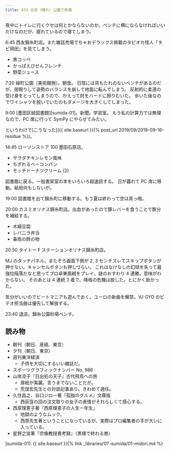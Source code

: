 ```yaml
---
title: 474 日目（晴れ）公園で負傷
---
```


夜中にトイレに行くクセは何とかならないのか。ベンチに横にならなければいいだけなのだが、疲れているので寝てしまう。

6:45 西友錦糸町店。また雑誌売場でちゃおデラックス掲載のタピオカ怪人「タピ岡田」を見てしまう。

* 黒コッペ
* かっぱえびせんフレンチ
* 野菜ジュース

7:20 緑町公園（美術館側）。朝食。
日陰には背もたれのないベンチがあるのだが、居眠りして姿勢のバランスを崩して地面に転んでしまう。
反射的に柔道の受け身をとってしまうので、かえって肘をハードに擦りむいた。
歩いた後なのでワイシャツを脱いでいたのもダメージを大きくしてしまった。

9:00 [墨田区緑図書館][sumida-01]。新聞。学習室。
もう私の計算力では無理なので、PC 席に行って SymPy にやらせてみたい。

というわけで[こうなった]({{ site.baseurl }}{% post_url 2019/09/2019-09-16-residue %})。

14:45 ローソンストア 100 墨田石原店。

* サラダチキンレモン風味
* ちぎれるベーコンパン
* モッチドーナツクリーム (2)

図書館に戻る。一般書架室の本をいろいろ超速読する。
日が暮れて PC 席に移動。結局何もしないが。

19:00 図書館を出て錦糸町に移動する。もう夏は終わって空は真っ暗。

20:00 カスミオリナス錦糸町店。出血があったので豚レバーを食うことで鉄分を補給する。

* 木綿豆腐
* レバニラ弁当
* 春雨の酢の物

20:50 タイトー F ステーションオリナス錦糸町店。

MJ のタッチパネル、またぞろ画面下側が 2, 3 センチズレてスキップボタンが押せない。キャンセルボタンも押しづらい。
これはなけなしの幻球を失って最強位陥落だなと思ってプロ卓東風戦をプレイ。謎のおすわり 4 連勝。意味がわからない。
そのあとは 4 連続 3 着で、降格の危機は脱した。とにかく助かった。

気分がいいのでビートマニアも遊んでおく。ユーロの新曲を解禁。VJ GYO のビデオ担当曲は優先して解放する。

23:40 退店。錦糸公園砂場ベンチ。

## 読み物

* 朝刊（朝日、産経、東京）
* 夕刊（朝日、東京）
* 週刊東洋経済
  * 子供を大切にするいい雑誌だ。
* スポーツグラフィックナンバー No. 986
* 山岸凉子『日出処の天子』古代飛鳥への旅
  * 扉絵が美麗。言うまでないことだが。
  * 荒俣宏先生との対談記事あり。きわめて適任。
* 久住昌之、谷口ジロー著『孤独のグルメ』文庫版
  * 西荻窪の回の注文取りの女子の表情がそれらしくて感心する。
* 西原理恵子著『西原理恵子の人生一年生』
  * 地獄のようなムック。
  * 西原先生著ということになっているが、実際はプロ編集者の手が大いに入っている。
* 星野之宣著『宗像教授異考録』（黒塚で終わる巻）

[sumida-01]: {{ site.baseurl }}{% link _libraries/07-sumida/01-midori.md %}
